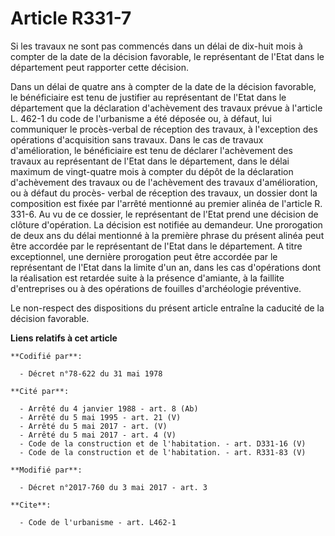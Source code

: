 # Article R331-7

Si les travaux ne sont pas commencés dans un délai de dix-huit mois à compter de la date de la décision favorable, le
représentant de l'Etat dans le département peut rapporter cette décision.

Dans un délai de quatre ans à compter de la date de la décision favorable, le bénéficiaire est tenu de justifier au
représentant de l'Etat dans le département que la déclaration d'achèvement des travaux prévue à l'article L. 462-1 du code de
l'urbanisme a été déposée ou, à défaut, lui communiquer le procès-verbal de réception des travaux, à l'exception des
opérations d'acquisition sans travaux. Dans le cas de travaux d'amélioration, le bénéficiaire est tenu de déclarer
l'achèvement des travaux au représentant de l'Etat dans le département, dans le délai maximum de vingt-quatre mois à compter
du dépôt de la déclaration d'achèvement des travaux ou de l'achèvement des travaux d'amélioration, ou à défaut du procès-
verbal de réception des travaux, un dossier dont la composition est fixée par l'arrêté mentionné au premier alinéa de
l'article R. 331-6. Au vu de ce dossier, le représentant de l'Etat prend une décision de clôture d'opération. La décision est
notifiée au demandeur. Une prorogation de deux ans du délai mentionné à la première phrase du présent alinéa peut être
accordée par le représentant de l'Etat dans le département. A titre exceptionnel, une dernière prorogation peut être accordée
par le représentant de l'Etat dans la limite d'un an, dans les cas d'opérations dont la réalisation est retardée suite à la
présence d'amiante, à la faillite d'entreprises ou à des opérations de fouilles d'archéologie préventive.

Le non-respect des dispositions du présent article entraîne la caducité de la décision favorable.

**Liens relatifs à cet article**

	**Codifié par**:

	  - Décret n°78-622 du 31 mai 1978

	**Cité par**:

	  - Arrêté du 4 janvier 1988 - art. 8 (Ab)
	  - Arrêté du 5 mai 1995 - art. 21 (V)
	  - Arrêté du 5 mai 2017 - art. (V)
	  - Arrêté du 5 mai 2017 - art. 4 (V)
	  - Code de la construction et de l'habitation. - art. D331-16 (V)
	  - Code de la construction et de l'habitation. - art. R331-83 (V)

	**Modifié par**:

	  - Décret n°2017-760 du 3 mai 2017 - art. 3

	**Cite**:

	  - Code de l'urbanisme - art. L462-1

